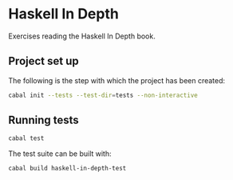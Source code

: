 Haskell In Depth
================

Exercises reading the Haskell In Depth book.

## Project set up

The following is the step with which the project has been created:

```bash
cabal init --tests --test-dir=tests --non-interactive
```

## Running tests
```bash
cabal test
```

The test suite can be built with:

```bash
cabal build haskell-in-depth-test
```